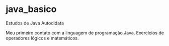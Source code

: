 # java_basico
Estudos de Java Autodidata

Meu primeiro contato com a linguagem de programação Java.
Exercícios de operadores lógicos e matemáticos.
